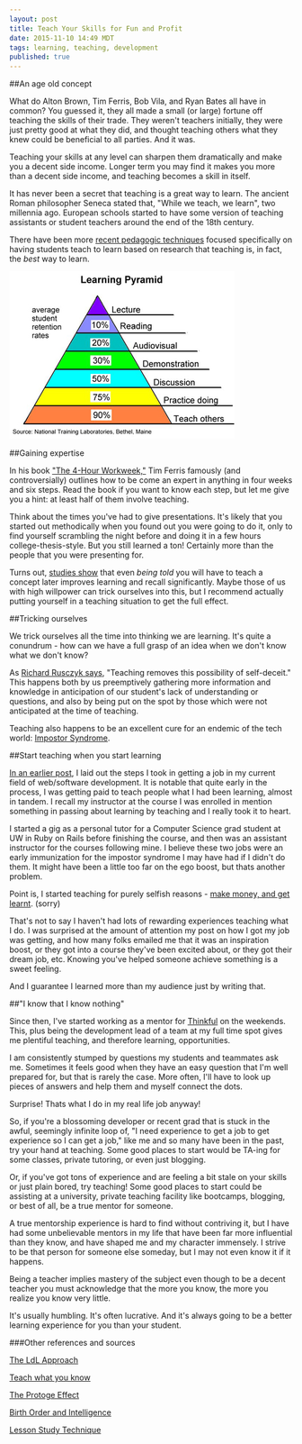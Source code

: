 ```yaml
---
layout: post
title: Teach Your Skills for Fun and Profit
date: 2015-11-10 14:49 MDT
tags: learning, teaching, development
published: true
---
```


##An age old concept

What do Alton Brown, Tim Ferris, Bob Vila, and Ryan Bates all have in common? You guessed it, they all made a small (or large) fortune off teaching the skills of their trade. They weren't teachers initially, they were just pretty good at what they did, and thought teaching others what they knew could be beneficial to all parties. And it was.

Teaching your skills at any level can sharpen them dramatically and make you a decent side income. Longer term you may find it makes you more than a decent side income, and teaching becomes a skill in itself.

It has never been a secret that teaching is a great way to learn. The ancient Roman philosopher Seneca stated that, "While we teach, we learn", two millennia ago. European schools started to have some version of teaching assistants or student teachers around the end of the 18th century.

There have been more [recent pedagogic techniques](https://en.wikipedia.org/wiki/Learning_by_teaching#The_LdL_approach) focused specifically on having students teach to learn based on research that teaching is, in fact, the _best_ way to learn.

<img src="../images/learning_pyramid.png"/>

##Gaining expertise

In his book ["The 4-Hour Workweek,"](https://fourhourworkweek.com) Tim Ferris famously (and controversially) outlines how to be come an expert in anything in four weeks and six steps. Read the book if you want to know each step, but let me give you a hint: at least half of them involve teaching.

Think about the times you've had to give presentations. It's likely that you started out methodically when you found out you were going to do it, only to find yourself scrambling the night before and doing it in a few hours college-thesis-style. But you still learned a ton! Certainly more than the people that you were presenting for.

Turns out, [studies show](http://link.springer.com/article/10.3758%2Fs13421-014-0416-z) that even _being told_ you will have to teach a concept later improves learning and recall significantly. Maybe those of us with high willpower can trick ourselves into this, but I recommend actually putting yourself in a teaching situation to get the full effect.

##Tricking ourselves

We trick ourselves all the time into thinking we are learning. It's quite a conundrum - how can we have a full grasp of an idea when we don't know what we don't know?

As [Richard Rusczyk says](https://artofproblemsolving.com/articles/learning-through-teaching), "Teaching removes this possibility of self-deceit." This happens both by us preemptively gathering more information and knowledge in anticipation of our student's lack of understanding or questions, and also by being put on the spot by those which were not anticipated at the time of teaching.

Teaching also happens to be an excellent cure for an endemic of the tech world: [Impostor Syndrome](https://en.wikipedia.org/wiki/Impostor_syndrome).

##Start teaching when you start learning

[In an earlier post](https://elliotec.com/how-i-got-a-job-in-web-development), I laid out the steps I took in getting a job in my current field of web/software development. It is notable that quite early in the process, I was getting paid to teach people what I had been learning, almost in tandem. I recall my instructor at the course I was enrolled in mention something in passing about learning by teaching and I really took it to heart.

I started a gig as a personal tutor for a Computer Science grad student at UW in Ruby on Rails before finishing the course, and then was an assistant instructor for the courses following mine. I believe these two jobs were an early immunization for the impostor syndrome I may have had if I didn't do them. It might have been a little too far on the ego boost, but thats another problem.

Point is, I started teaching for purely selfish reasons - [make money, and get learnt](https://www.youtube.com/watch?v=2Nx-sH0kn6E). (sorry)

That's not to say I haven't had lots of rewarding experiences teaching what I do. I was surprised at the amount of attention my post on how I got my job was getting, and how many folks emailed me that it was an inspiration boost, or they got into a course they've been excited about, or they got their dream job, etc. Knowing you've helped someone achieve something is a sweet feeling.

And I guarantee I learned more than my audience just by writing that.

##"I know that I know nothing"

Since then, I've started working as a mentor for [Thinkful](https://thinkful.com) on the weekends. This, plus being the development lead of a team at my full time spot gives me plentiful teaching, and therefore learning, opportunities.

I am consistently stumped by questions my students and teammates ask me. Sometimes it feels good when they have an easy question that I'm well prepared for, but that is rarely the case. More often, I'll have to look up pieces of answers and help them and myself connect the dots.

Surprise! Thats what I do in my real life job anyway!

So, if you're a blossoming developer or recent grad that is stuck in the awful, seemingly infinite loop of, "I need experience to get a job to get experience so I can get a job," like me and so many have been in the past, try your hand at teaching. Some good places to start would be TA-ing for some classes, private tutoring, or even just blogging.

Or, if you've got tons of experience and are feeling a bit stale on your skills or just plain bored, try teaching! Some good places to start could be assisting at a university, private teaching facility like bootcamps, blogging, or best of all, be a true mentor for someone.

A true mentorship experience is hard to find without contriving it, but I have had some unbelievable mentors in my life that have been far more influential than they know, and have shaped me and my character immensely. I strive to be that person for someone else someday, but I may not even know it if it happens.

Being a teacher implies mastery of the subject even though to be a decent teacher you must acknowledge that the more you know, the more you realize you know very little.

It's usually humbling. It's often lucrative. And it's always going to be a better learning experience for you than your student.


###Other references and sources

[The LdL Approach](https://en.wikipedia.org/wiki/Learning_by_teaching#The_LdL_approach)

[Teach what you know](http://lifehacker.com/teach-others-what-you-know-to-make-connections-and-lear-1639560273)

[The Protoge Effect](http://ideas.time.com/2011/11/30/the-protege-effect/)

[Birth Order and Intelligence](http://www.sciencedirect.com/science/article/pii/S0160289607000062)

[Lesson Study Technique](http://ww2.kqed.org/mindshift/2015/09/14/lesson-study-technique-what-teachers-can-learn-from-one-another/)
